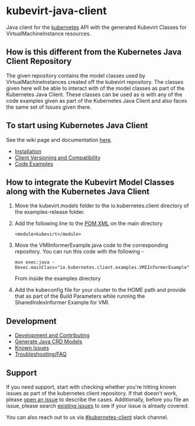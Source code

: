 # kubevirt-java-client

Java client for the [kubernetes](http://kubernetes.io/) API with the generated Kubevirt Classes for VirtualMachineInstance resources.

## How is this different from the Kubernetes Java Client Repository

The given repository contains the model classes used by VirtualMachineInstances created off the kubevirt repository. The classes given here will be able to interact with of the model classes as part of the Kubernetes Java Client. These classes can be used as is with any of the code examples given as part of the Kubernetes Java Client and also faces the same set of Issues given there.

## To start using Kubernetes Java Client

See the wiki page and documentation [here](https://github.com/kubernetes-client/java/wiki).

- [Installation](https://github.com/kubernetes-client/java/wiki/1.-Installation)
- [Client Versioning and Compatibility](https://github.com/kubernetes-client/java/wiki/2.-Versioning-and-Compatibility)
- [Code Examples](https://github.com/kubernetes-client/java/wiki/3.-Code-Examples)

## How to integrate the Kubevirt Model Classes along with the Kubernetes Java Client

1. Move the kubevirt.models folder to the io.kubernetes.client directory of the examples-release folder.
2. Add the following line to the [POM XML](https://github.com/kubernetes-client/java/blob/master/pom.xml#L23) on the main directory
   
   `<module>kubevirt</module>`
3. Move the VMIInformerExample.java code to the corresponding repository. You can run this code with the following -
   
   ` mvn exec:java -Dexec.mainClass="io.kubernetes.client.examples.VMIInformerExample" `
   
   From inside the examples directory
4. Add the kubeconfig file for your cluster to the HOME path and provide that as part of the Build Parameters while running the SharedIndexInformer Example for VMI.

## Development

- [Development and Contributing](https://github.com/kubernetes-client/java/wiki/4.-Development-and-Contributing)
- [Generate Java CRD Models](https://github.com/kubernetes-client/java/wiki/5.-Generate-Java-CRD-Model)
- [Known Issues](https://github.com/kubernetes-client/java/wiki/6.-Known-Issues)
- [Troubleshooting/FAQ](https://github.com/kubernetes-client/java/wiki/7.-FAQ)

## Support

If you need support, start with checking whether you're hitting known issues as part of the kubernetes client repository. If that doesn't work, please [open an issue](https://github.com/kubernetes-client/java/issues/new) to describe the cases. Additionally, before you file an issue, please search [existing issues](https://github.com/kubernetes-client/java/issues) to see if your issue is already covered.

You can also reach out to us via [#kubernetes-client](https://kubernetes.slack.com/messages/kubernetes-clients/) slack channel.
